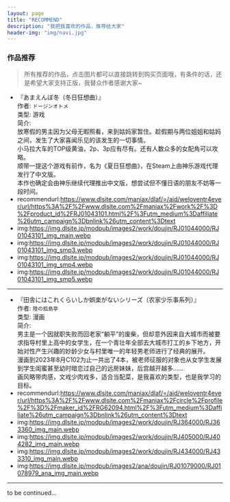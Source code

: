 ```yaml
---
layout: page
title: "RECOMMEND"
description: "我把我喜欢的作品，推荐给大家"
header-img: "img/navi.jpg"
---
```



### 作品推荐  
> 所有推荐的作品，点击图片都可以直接跳转到购买页面哦，有条件的话，还是希望大家支持正版，我替众作者感谢大家~
<script type="text/javascript" src="/js/slideshowforrecommend.js"></script>

<span id="recommendlist"></span>
- 『あまえんぼ冬（冬日狂想曲）』  
 作者: `ドージンオトメ`  
 类型: 游戏  
 简介:  
  放寒假的男主因为父母无暇照看，来到姑妈家暂住。趁假期与两位姐姐和姑妈之间，发生了大家喜闻乐见的该发生的一切事情。  
  小马拉大车的TOP级黄油，2p、3p应有尽有。还有人数众多的女配角可以攻略。  
  顺带一提这个游戏有前作，名为《夏日狂想曲》，在Steam上由神乐游戏代理发行了中文版。  
  本作也确定会由神乐继续代理推出中文版，想尝试但不懂日语的朋友不妨等一段时间。  
 - recommendurl:https://www.dlsite.com/maniax/dlaf/=/aid/weloventr4ever/url/https%3A%2F%2Fwww.dlsite.com%2Fmaniax%2Fwork%2F%3D%2Fproduct_id%2FRJ01043101.html%2F%3Futm_medium%3Daffiliate%26utm_campaign%3Dbnlink%26utm_content%3Dtext
 - img:https://img.dlsite.jp/modpub/images2/work/doujin/RJ01044000/RJ01043101_img_main.webp
 - img:https://img.dlsite.jp/modpub/images2/work/doujin/RJ01044000/RJ01043101_img_smp3.webp
 - img:https://img.dlsite.jp/modpub/images2/work/doujin/RJ01044000/RJ01043101_img_smp4.webp
 - img:https://img.dlsite.jp/modpub/images2/work/doujin/RJ01044000/RJ01043101_img_smp5.webp
  
------

- 『田舎にはこれくらいしか娯楽がないシリーズ（农家少乐事系列）』  
 作者: `陸の孤島亭`  
 类型: 漫画  
 简介:  
  男主是一个因就职失败而回老家“躺平”的废柴，但却意外因来自大城市而被要求指导村里上高中的女学生，在一个青壮年全部去大城市打工的乡下地方，开始对性产生兴趣的妙龄少女与村里唯一的年轻男老师进行了经典的展开。  
  漫画到2023年8月C102为止一共出了4本，被老师征服的对象也从女学生发展到学生闺蜜甚至幼时暗恋过自己的远房妹妹，后宫越开越多……  
  画风略带肉感，文戏少肉戏多，适合当配菜，是我喜欢的类型，也是我学习的目标。  
 - recommendurl:https://www.dlsite.com/maniax/dlaf/=/aid/weloventr4ever/url/https%3A%2F%2Fwww.dlsite.com%2Fmaniax%2Fcircle%2Fprofile%2F%3D%2Fmaker_id%2FRG62094.html%2F%3Futm_medium%3Daffiliate%26utm_campaign%3Dbnlink%26utm_content%3Dtext
 - img:https://img.dlsite.jp/modpub/images2/work/doujin/RJ364000/RJ363360_img_main.webp
 - img:https://img.dlsite.jp/modpub/images2/work/doujin/RJ405000/RJ404282_img_main.webp
 - img:https://img.dlsite.jp/modpub/images2/work/doujin/RJ434000/RJ433310_img_main.webp
 - img:https://img.dlsite.jp/modpub/images2/ana/doujin/RJ01079000/RJ01078979_ana_img_main.webp

------









to be continued...  


